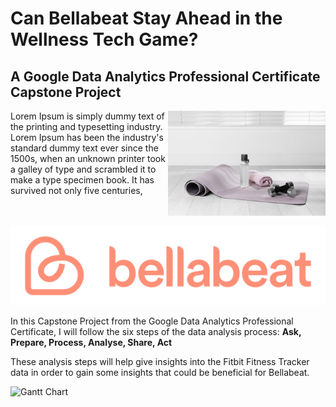 # Can Bellabeat Stay Ahead in the Wellness Tech Game?

## A Google Data Analytics Professional Certificate Capstone Project


<div style="display:flex; justify-content: space-between;">
    <div style="flex:1;">
        <!-- Your text goes here -->
        Lorem Ipsum is simply dummy text of the printing and typesetting industry. Lorem Ipsum has been the industry's standard dummy text ever since the 1500s, when an unknown printer took a galley of type and scrambled it to make a type specimen book. It has survived not only five centuries, 
    </div>
    <div style="flex:1; text-align:right;">
        <!-- Your image goes here -->
        <img src="bella.jpeg" alt="Bellabeat" width="300"/>
    </div>
</div>







![Bellabeat](bella.png)

In this Capstone Project from the Google Data Analytics Professional Certificate, I will follow the six steps of the data analysis process:
**Ask, Prepare, Process, Analyse, Share, Act**

These analysis steps will help give insights into the Fitbit Fitness Tracker data in order to gain some insights that could be beneficial for Bellabeat.

![Gantt Chart](Fitbit_Analysis_and_Data_Project_Managemet.png)
